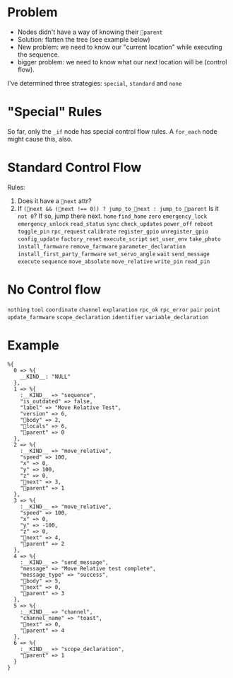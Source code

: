 # Problem

 * Nodes didn't have a way of knowing their `🔗parent`
 * Solution: flatten the tree (see example below)
 * New problem: we need to know our "current location" while executing the sequence.
 * bigger problem: we need to know what our _next_ location will be (control flow).

I've determined three strategies: `special`, `standard` and `none`

# "Special" Rules

So far, only the `_if` node has special control flow rules. A `for_each` node might cause this, also.

# Standard Control Flow

Rules:

1. Does it have a `🔗next` attr?
2. If `(🔗next && (🔗next !== 0)) ? jump_to_🔗next : jump_to_🔗parent`
Is it `not 0`? If so, jump there next.
`home` `find_home` `zero` `emergency_lock` `emergency_unlock` `read_status` `sync` `check_updates` `power_off` `reboot` `toggle_pin` `rpc_request` `calibrate` `register_gpio` `unregister_gpio` `config_update` `factory_reset` `execute_script` `set_user_env` `take_photo` `install_farmware` `remove_farmware` `parameter_declaration` `install_first_party_farmware` `set_servo_angle` `wait` `send_message` `execute` `sequence` `move_absolute` `move_relative` `write_pin` `read_pin`

# No Control flow

`nothing` `tool` `coordinate` `channel` `explanation` `rpc_ok` `rpc_error` `pair` `point` `update_farmware` `scope_declaration` `identifier` `variable_declaration`

# Example
```
%{
  0 => %{
    __KIND__: "NULL"
  },
  1 => %{
    :__KIND__ => "sequence",
    "is_outdated" => false,
    "label" => "Move Relative Test",
    "version" => 6,
    "🔗body" => 2,
    "🔗locals" => 6,
    "🔗parent" => 0
  },
  2 => %{
    :__KIND__ => "move_relative",
    "speed" => 100,
    "x" => 0,
    "y" => 100,
    "z" => 0,
    "🔗next" => 3,
    "🔗parent" => 1
  },
  3 => %{
    :__KIND__ => "move_relative",
    "speed" => 100,
    "x" => 0,
    "y" => -100,
    "z" => 0,
    "🔗next" => 4,
    "🔗parent" => 2
  },
  4 => %{
    :__KIND__ => "send_message",
    "message" => "Move Relative test complete",
    "message_type" => "success",
    "🔗body" => 5,
    "🔗next" => 0,
    "🔗parent" => 3
  },
  5 => %{
    :__KIND__ => "channel",
    "channel_name" => "toast",
    "🔗next" => 0,
    "🔗parent" => 4
  },
  6 => %{
    :__KIND__ => "scope_declaration",
    "🔗parent" => 1
  }
}
```
